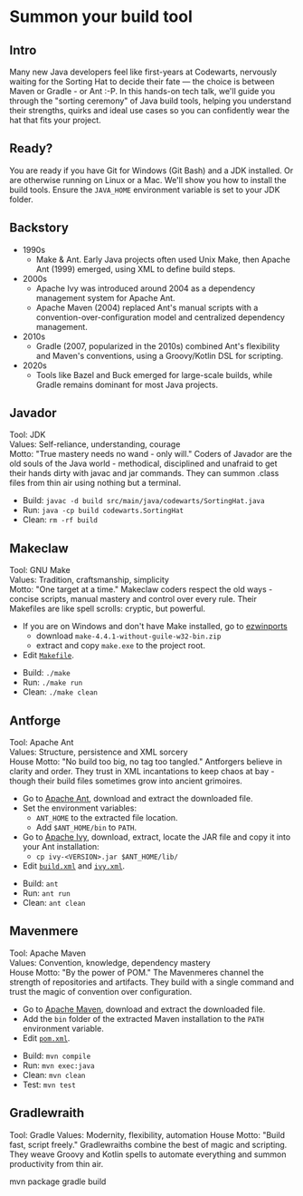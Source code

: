 # Summon your build tool

## Intro

Many new Java developers feel like first-years at Codewarts, nervously waiting for the Sorting Hat
to decide their fate — the choice is between Maven or Gradle - or Ant :-P. In this hands-on tech
talk, we'll guide you through the "sorting ceremony" of Java build tools, helping you understand
their strengths, quirks and ideal use cases so you can confidently wear the hat that fits your
project.

## Ready?

You are ready if you have Git for Windows (Git Bash) and a JDK installed. Or are otherwise running
on Linux or a Mac. We'll show you how to install the build tools. Ensure the `JAVA_HOME`
environment variable is set to your JDK folder.

## Backstory

- 1990s
  - Make & Ant. Early Java projects often used Unix Make, then Apache Ant (1999) emerged, using XML
    to define build steps.
- 2000s
  - Apache Ivy was introduced around 2004 as a dependency management system for Apache Ant.
  - Apache Maven (2004) replaced Ant's manual scripts with a convention-over-configuration model
    and centralized dependency management.
- 2010s
  - Gradle (2007, popularized in the 2010s) combined Ant's flexibility and Maven's conventions,
    using a Groovy/Kotlin DSL for scripting.
- 2020s
  - Tools like Bazel and Buck emerged for large-scale builds, while Gradle remains dominant for
    most Java projects.

## Javador

Tool: JDK\
Values: Self-reliance, understanding, courage\
Motto: "True mastery needs no wand - only will." Coders of Javador are the old souls of the Java
world - methodical, disciplined and unafraid to get their hands dirty with javac and jar commands.
They can summon .class files from thin air using nothing but a terminal.

* Build: `javac -d build src/main/java/codewarts/SortingHat.java`
* Run: `java -cp build codewarts.SortingHat`
* Clean: `rm -rf build`

## Makeclaw

Tool: GNU Make\
Values: Tradition, craftsmanship, simplicity\
Motto: "One target at a time." Makeclaw coders respect the old ways - concise scripts, manual
mastery and control over every rule. Their Makefiles are like spell scrolls: cryptic, but powerful.

- If you are on Windows and don't have Make installed, go to
  [ezwinports](https://sourceforge.net/projects/ezwinports/files/)
  - download `make-4.4.1-without-guile-w32-bin.zip`
  - extract and copy `make.exe` to the project root.
- Edit [`Makefile`](Makefile).

* Build: `./make`
* Run: `./make run`
* Clean: `./make clean`

## Antforge

Tool: Apache Ant\
Values: Structure, persistence and XML sorcery\
House Motto: "No build too big, no tag too tangled." Antforgers believe in clarity and order. They
trust in XML incantations to keep chaos at bay - though their build files sometimes grow into
ancient grimoires.

- Go to [Apache Ant](https://ant.apache.org/), download and extract the downloaded file.
- Set the environment variables:
  - `ANT_HOME` to the extracted file location.
  - Add `$ANT_HOME/bin` to `PATH`.
- Go to [Apache Ivy](https://ant.apache.org/ivy/), download, extract, locate the JAR file and copy
  it into your Ant installation:
  - `cp ivy-<VERSION>.jar $ANT_HOME/lib/`
- Edit [`build.xml`](build.xml) and [`ivy.xml`](ivy.xml).

* Build: `ant`
* Run: `ant run`
* Clean: `ant clean`

## Mavenmere

Tool: Apache Maven\
Values: Convention, knowledge, dependency mastery\
House Motto: "By the power of POM." The Mavenmeres channel the strength of repositories and
artifacts. They build with a single command and trust the magic of convention over configuration.

- Go to [Apache Maven](https://maven.apache.org/), download and extract the downloaded file.
- Add the `bin` folder of the extracted Maven installation to the `PATH` environment variable.
- Edit [`pom.xml`](pom.xml).

* Build: `mvn compile`
* Run: `mvn exec:java`
* Clean: `mvn clean`
* Test: `mvn test`

## Gradlewraith

Tool: Gradle
Values: Modernity, flexibility, automation
House Motto: "Build fast, script freely."
Gradlewraiths combine the best of magic and scripting. They weave Groovy and Kotlin spells to automate everything and summon productivity from thin air.

 mvn package
 gradle build
